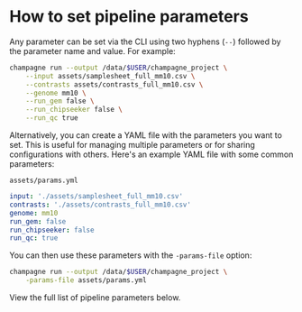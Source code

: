 # How to set pipeline parameters

Any parameter can be set via the CLI using two hyphens (`--`) followed by the
parameter name and value. For example:

```sh
champagne run --output /data/$USER/champagne_project \
    --input assets/samplesheet_full_mm10.csv \
    --contrasts assets/contrasts_full_mm10.csv \
    --genome mm10 \
    --run_gem false \
    --run_chipseeker false \
    --run_qc true
```

Alternatively, you can create a YAML file with the parameters you want to set.
This is useful for managing multiple parameters or for sharing configurations
with others. Here's an example YAML file with some common parameters:

`assets/params.yml`

```YAML
input: './assets/samplesheet_full_mm10.csv'
contrasts: './assets/contrasts_full_mm10.csv'
genome: mm10
run_gem: false
run_chipseeker: false
run_qc: true
```

You can then use these parameters with the `-params-file` option:

```sh
champagne run --output /data/$USER/champagne_project \
    -params-file assets/params.yml
```

View the full list of pipeline parameters below.

<!-- This doc is generated by: nf-core pipelines schema docs. Edit parameter descriptions in nextflow_schema.json -->
